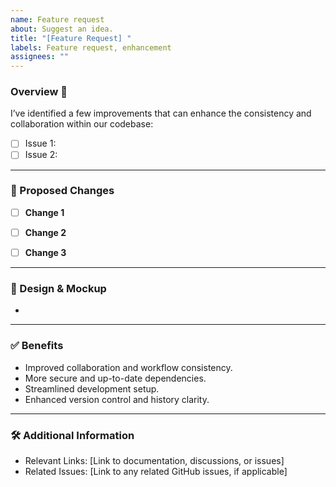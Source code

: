 ```yaml
---
name: Feature request
about: Suggest an idea.
title: "[Feature Request] "
labels: Feature request, enhancement
assignees: ""
---
```


### Overview 🌟

<!-- Briefly describe the issue or area of improvement. Include key observations. -->

I’ve identified a few improvements that can enhance the consistency and collaboration within our codebase:

- [ ] Issue 1: <!-- e.g., The `.env` file is not listed in `.gitignore`, which may expose sensitive data. 🔒 -->
- [ ] Issue 2: <!-- e.g., Both `package-lock.json` and `pnpm-lock.yaml` are included, which could cause dependency conflicts. ⚠️ Stick to one package manager. 📦 -->

---

### 📝 Proposed Changes

<!-- Provide a list of proposed changes to address the issues identified above. -->

- [ ] **Change 1**
<!-- Describe proposed change 1, e.g., Add Issue or PR templates to structure communication. 🛠️ -->
- [ ] **Change 2**
<!-- Describe proposed change 2, e.g., Integrate Dependabot for automatic dependency updates. 🔄 -->
- [ ] **Change 3**
<!-- Describe proposed change 3, e.g., Dockerize the application for consistent development environments. 🐳 -->

---

### 🎨 Design & Mockup

-
<!-- Optional: Include any design or mockup that can help visualize the proposed changes. -->

---

### ✅ Benefits

<!-- Summarize the benefits of implementing the proposed changes. -->

- Improved collaboration and workflow consistency.
- More secure and up-to-date dependencies.
- Streamlined development setup.
- Enhanced version control and history clarity.

---

### 🛠️ Additional Information

<!-- Optional: Add any other relevant information, links, or context here. -->

- Relevant Links: [Link to documentation, discussions, or issues]
- Related Issues: [Link to any related GitHub issues, if applicable]
